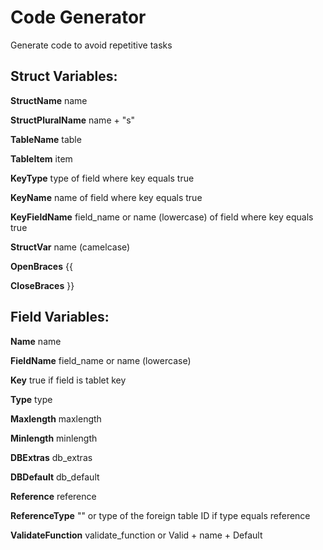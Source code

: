 # Code Generator
Generate code to avoid repetitive tasks

## Struct Variables:

**StructName**		name

**StructPluralName**	name + "s"

**TableName**		table

**TableItem**		item

**KeyType**			type of field where key equals true

**KeyName**			name of field where key equals true

**KeyFieldName**		field_name or name (lowercase) of field where key equals true

**StructVar**		name (camelcase)

**OpenBraces**		{{

**CloseBraces**		}}

## Field Variables:

**Name**			name

**FieldName**		field_name or name (lowercase)

**Key**			true if field is tablet key

**Type**			type

**Maxlength**		maxlength

**Minlength**		minlength

**DBExtras**		db_extras

**DBDefault**		db_default

**Reference**		reference

**ReferenceType**		"" or type of the foreign table ID if type equals reference

**ValidateFunction**	validate_function or Valid + name + Default 
